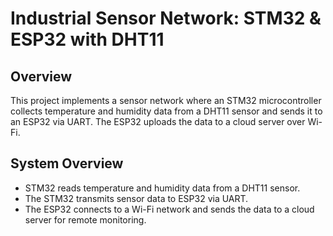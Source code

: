 # Industrial Sensor Network: STM32 & ESP32 with DHT11

## Overview
This project implements a sensor network where an STM32 microcontroller collects temperature and humidity data from a DHT11 sensor and sends it to an ESP32 via UART. The ESP32 uploads the data to a cloud server over Wi-Fi.

## System Overview
- STM32 reads temperature and humidity data from a DHT11 sensor.
- The STM32 transmits sensor data to ESP32 via UART.
- The ESP32 connects to a Wi-Fi network and sends the data to a cloud server for remote monitoring.
